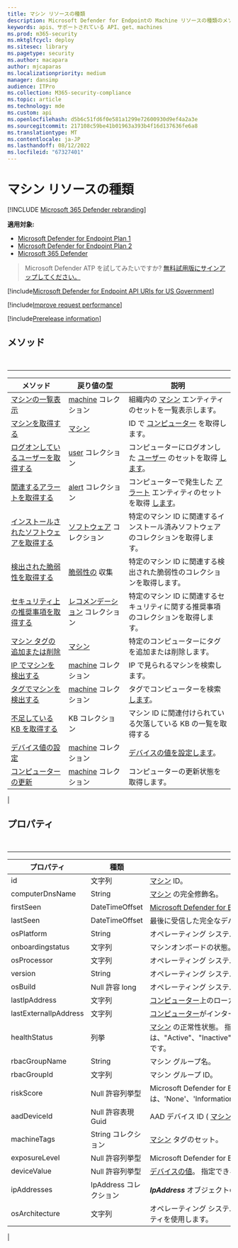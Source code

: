 ```yaml
---
title: マシン リソースの種類
description: Microsoft Defender for Endpointの Machine リソースの種類のメソッドとプロパティについて説明します。
keywords: apis、サポートされている API、get、machines
ms.prod: m365-security
ms.mktglfcycl: deploy
ms.sitesec: library
ms.pagetype: security
ms.author: macapara
author: mjcaparas
ms.localizationpriority: medium
manager: dansimp
audience: ITPro
ms.collection: M365-security-compliance
ms.topic: article
ms.technology: mde
ms.custom: api
ms.openlocfilehash: d5b6c51fd6f0e581a1299e72600930d9ef4a2a3e
ms.sourcegitcommit: 217108c59be41b01963a393b4f16d137636fe6a8
ms.translationtype: MT
ms.contentlocale: ja-JP
ms.lasthandoff: 08/12/2022
ms.locfileid: "67327401"
---
```

# <a name="machine-resource-type"></a>マシン リソースの種類

[!INCLUDE [Microsoft 365 Defender rebranding](../../includes/microsoft-defender.md)]

**適用対象:**
- [Microsoft Defender for Endpoint Plan 1](https://go.microsoft.com/fwlink/p/?linkid=2154037)
- [Microsoft Defender for Endpoint Plan 2](https://go.microsoft.com/fwlink/p/?linkid=2154037)
- [Microsoft 365 Defender](https://go.microsoft.com/fwlink/?linkid=2118804)

> Microsoft Defender ATP を試してみたいですか? [無料試用版にサインアップしてください。](https://signup.microsoft.com/create-account/signup?products=7f379fee-c4f9-4278-b0a1-e4c8c2fcdf7e&ru=https://aka.ms/MDEp2OpenTrial?ocid=docs-wdatp-exposedapis-abovefoldlink)

[!include[Microsoft Defender for Endpoint API URIs for US Government](../../includes/microsoft-defender-api-usgov.md)]

[!include[Improve request performance](../../includes/improve-request-performance.md)]

[!include[Prerelease information](../../includes/prerelease.md)]

## <a name="methods"></a>メソッド

<br>

****

|メソッド|戻り値の型|説明|
|---|---|---|
|[マシンの一覧表示](get-machines.md)|[machine](machine.md) コレクション|組織内の [マシン](machine.md) エンティティのセットを一覧表示します。|
|[マシンを取得する](get-machine-by-id.md)|[マシン](machine.md)|ID で [コンピューター](machine.md) を取得します。|
|[ログオンしているユーザーを取得する](get-machine-log-on-users.md)|[user](user.md) コレクション|コンピューターにログオンした [ユーザー](user.md) のセットを取得 [します](machine.md)。|
|[関連するアラートを取得する](get-machine-related-alerts.md)|[alert](alerts.md) コレクション|コンピューターで発生した [アラート](alerts.md) エンティティのセットを取得 [します](machine.md)。|
|[インストールされたソフトウェアを取得する](get-installed-software.md)|[ソフトウェア](software.md) コレクション|特定のマシン ID に関連するインストール済みソフトウェアのコレクションを取得します。|
|[検出された脆弱性を取得する](get-discovered-vulnerabilities.md)|[脆弱性の](vulnerability.md) 収集|特定のマシン ID に関連する検出された脆弱性のコレクションを取得します。|
|[セキュリティ上の推奨事項を取得する](get-security-recommendations.md)|[レコメンデーション](recommendation.md) コレクション|特定のマシン ID に関連するセキュリティに関する推奨事項のコレクションを取得します。|
|[マシン タグの追加または削除](add-or-remove-machine-tags.md)|[マシン](machine.md)|特定のコンピューターにタグを追加または削除します。|
|[IP でマシンを検出する](find-machines-by-ip.md)|[machine](machine.md) コレクション|IP で見られるマシンを検索します。|
|[タグでマシンを検出する](find-machines-by-tag.md)|[machine](machine.md) コレクション|タグでコンピューターを検索 [します](machine-tags.md)。|
|[不足している KB を取得する](get-missing-kbs-machine.md)|KB コレクション|マシン ID に関連付けられている欠落している KB の一覧を取得する|
|[デバイス値の設定](set-device-value.md)|[machine](machine.md) コレクション|[デバイスの値を設定します](tvm-assign-device-value.md)。|
|[コンピューターの更新](update-machine-method.md)|[machine](machine.md) コレクション|コンピューターの更新状態を取得します。|
|

## <a name="properties"></a>プロパティ

<br>

****

|プロパティ|種類|説明|
|---|---|---|
|id|文字列|[マシン](machine.md) ID。|
|computerDnsName|String|[マシン](machine.md) の完全修飾名。|
|firstSeen|DateTimeOffset|[Microsoft Defender for Endpointによってマシン](machine.md)が観察された最初の日付と時刻。|
|lastSeen|DateTimeOffset|最後に受信した完全なデバイス レポートの日時。 通常、デバイスは 24 時間ごとに完全なレポートを送信します。|
|osPlatform|String|オペレーティング システム プラットフォーム。|
|onboardingstatus|文字列|マシンオンボードの状態。 指定できる値は、"オンボード済み" と "オフボード" です。|
|osProcessor|文字列|オペレーティング システム プロセッサ。 代わりに osArchitecture プロパティを使用します。|
|version|String|オペレーティング システムのバージョン。|
|osBuild|Null 許容 long|オペレーティング システムのビルド番号。|
|lastIpAddress|文字列|[コンピューター](machine.md)上のローカル NIC の最後の IP。|
|lastExternalIpAddress|文字列|[コンピューター](machine.md)がインターネットにアクセスした最後の IP。|
|healthStatus|列挙|[マシン](machine.md) の正常性状態。 指定できる値は、"Active"、"Inactive"、"ImpairedCommunication"、"NoSensorData"、"NoSensorDataImpairedCommunication"、"Unknown" です。|
|rbacGroupName|String|マシン グループ名。|
|rbacGroupId|文字列|マシン グループ ID。|
|riskScore|Null 許容列挙型|Microsoft Defender for Endpointによって評価されたリスク スコア。 指定できる値は、'None'、'Informational'、'Low'、'Medium'、'High' です。|
|aadDeviceId|Null 許容表現 Guid|AAD デバイス ID ( [マシン](machine.md) が AAD Joined の場合)。|
|machineTags|String コレクション|[マシン](machine.md) タグのセット。|
|exposureLevel|Null 許容列挙型|Microsoft Defender for Endpointによって評価される露出レベル。 指定できる値は、'None'、'Low'、'Medium'、'High' です。|
|deviceValue|Null 許容列挙型|[デバイスの値](tvm-assign-device-value.md)。 指定できる値は、"Normal"、"Low"、"High" です。|
|ipAddresses|IpAddress コレクション|***IpAddress*** オブジェクトのセット。 「 [Get machines API](get-machines.md)」を参照してください。|
|osArchitecture|文字列|オペレーティング システムアーキテクチャ。 指定できる値は、"32 ビット"、"64 ビット" です。 osProcessor の代わりにこのプロパティを使用します。|
|
